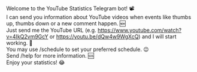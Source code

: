 Welcome to the YouTube Statistics Telegram bot! 📽️  
I can send you information about YouTube videos when events like thumbs up, thumbs down or a new comment happen. 🆕  
Just send me the YouTube URL (e.g. https://www.youtube.com/watch?v=4IkQ2vm9GcY or https://youtu.be/dQw4w9WgXcQ) and I will start working. 🔨  
You may use /schedule to set your preferred schedule. 😉  
Send /help for more information. 🆘  
Enjoy your statistics! 😂    
